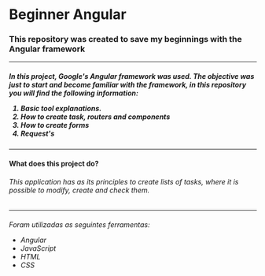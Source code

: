 <h1> Beginner Angular </h1>

### This repository was created to save my beginnings with the Angular framework

<hr/>

<h5>In this project, Google's Angular framework was used. The objective was just to start and become familiar with the framework, in this repository you will find the following information: <br/> 
  <ol>
  <li>Basic tool explanations.</li>
  <li>How to create task, routers and components</li>
  <li>How to create forms </li>
  <li>Request's</li>
    </ol>
</h5>

<hr/>

<h4>What does this project do? </h4>
<h6>This application has as its principles to create lists of tasks, where it is possible to modify, create and check them. </h6>

<hr/>
<h6>Foram utilizadas as seguintes ferramentas:
  <ul> 
  <li>Angular</li>
  <li>JavaScript</li>
  <li>HTML</li>
  <li>CSS</li>
  </ul>
</h6>
